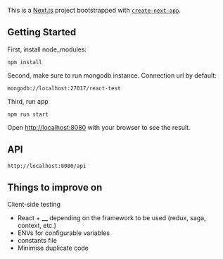 This is a [Next.js](https://nextjs.org/) project bootstrapped with [`create-next-app`](https://github.com/vercel/next.js/tree/canary/packages/create-next-app).

## Getting Started

First, install node_modules:

```
npm install
```

Second, make sure to run mongodb instance. Connection url by default:

```
mongodb://localhost:27017/react-test
```

Third, run app

```
npm run start
```

Open [http://localhost:8080](http://localhost:8080) with your browser to see the result.

## API

```
http://localhost:8080/api
```

## Things to improve on

Client-side testing

- React + **\_\_** depending on the framework to be used (redux, saga, context, etc.)
- ENVs for configurable variables
- constants file
- Minimise duplicate code
